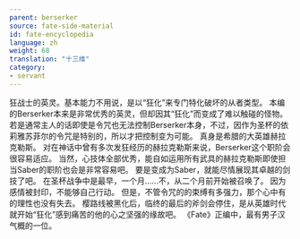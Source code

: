 ```yaml
---
parent: berserker
source: fate-side-material
id: fate-encyclopedia
language: zh
weight: 68
translation: "十三维"
category:
- servant
---
```


狂战士的英灵。基本能力不用说，是以“狂化”来专门特化破坏的从者类型。
本编的Berserker本来是非常优秀的英灵，但却因其“狂化”而变成了难以触碰的怪物。
若是通常主人的话即使是令咒也无法控制Berserker本身，不过，因作为圣杯的依莉雅苏菲尔的令咒是特别的，所以才把控制变为可能。
真身是希腊的大英雄赫拉克勒斯。
对在神话中曾有多次发狂经历的赫拉克勒斯来说，Berserker这个职阶会很容易适应。
当然，心技体全部优秀，能自如运用所有武具的赫拉克勒斯即使担当Saber的职阶也会是非常容易吧。
要是变成为Saber，就能尽情展现其卓越的剑技了吧。
在圣杯战争中是最早，一个月……不，从二个月前开始被召唤了。
因为感情被封印，不能够自己行动。
但是，不管令咒的的束缚有多强力，那个心中有的理性也没有失去。
樱路线被黑化后，临终的最后的斧剑会停住，是从英雄时代就开始“狂化”感到痛苦的他的心之坚强的缘故吧。
《Fate》正编中，最有男子汉气概的一位。
